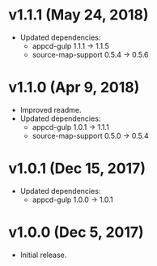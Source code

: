 # v1.1.1 (May 24, 2018)

 * Updated dependencies:
   - appcd-gulp 1.1.1 -> 1.1.5
   - source-map-support 0.5.4 -> 0.5.6

# v1.1.0 (Apr 9, 2018)

 * Improved readme.
 * Updated dependencies:
   - appcd-gulp 1.0.1 -> 1.1.1
   - source-map-support 0.5.0 -> 0.5.4

# v1.0.1 (Dec 15, 2017)

 * Updated dependencies:
   - appcd-gulp 1.0.0 -> 1.0.1

# v1.0.0 (Dec 5, 2017)

 - Initial release.
